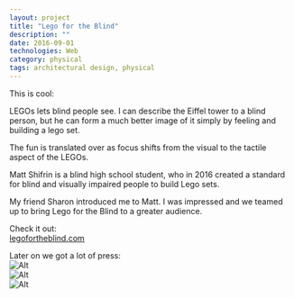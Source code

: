```yaml
---
layout: project
title: "Lego for the Blind"
description: ""
date: 2016-09-01
technologies: Web
category: physical
tags: architectural design, physical
---
```


This is cool:

LEGOs lets blind people see. I can describe the Eiffel tower to a blind person, but he can form a much better image of it simply by feeling and building a lego set.

The fun is translated over as focus shifts from the visual to the tactile aspect of the LEGOs.

Matt Shifrin is a blind high school student, who in 2016 created a standard for blind and visually impaired people to build Lego sets.

My friend Sharon introduced me to Matt. I was impressed and we teamed up to bring Lego for the Blind to a greater audience.

Check it out: <br>
[legofortheblind.com](http://legofortheblind.com)

Later on we got a lot of press: <br>
![Alt]({{site.baseurl}}/img/popularscience.jpg)
<br>
![Alt]({{site.baseurl}}/img/aolnews.jpg)
<br>
![Alt]({{site.baseurl}}/img/mentalfloss.jpg)
